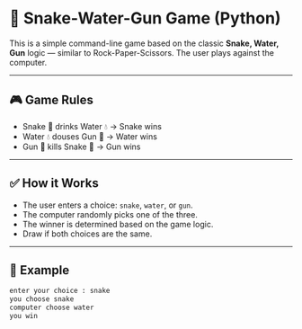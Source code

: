 # 🐍 Snake-Water-Gun Game (Python)

This is a simple command-line game based on the classic **Snake, Water, Gun** logic — similar to Rock-Paper-Scissors. The user plays against the computer.

---

## 🎮 Game Rules

- Snake 🐍 drinks Water 💧 → Snake wins
- Water 💧 douses Gun 🔫 → Water wins
- Gun 🔫 kills Snake 🐍 → Gun wins

---

## ✅ How it Works

- The user enters a choice: `snake`, `water`, or `gun`.
- The computer randomly picks one of the three.
- The winner is determined based on the game logic.
- Draw if both choices are the same.

---

## 🧠 Example

```bash
enter your choice : snake
you choose snake
computer choose water
you win
```
